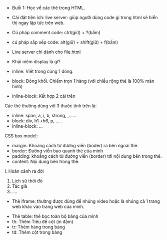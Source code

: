 - Buổi 1: Học về các thẻ trong HTML.

- Cài đặt tiện ích: live server: giúp người dùng code gì trong html sẽ hiển thị ngay lập tức trên web.

- Cú pháp comment code: ctrl(giữ) + ?(bấm)
- cú pháp sắp xếp code: alt(giữ) + shift(giữ) + f(bấm)

* Live server chỉ dành cho file.html

- Khái niệm display là gì?

* inline: Viết trong cùng 1 dòng.
* block: Đóng khối. Chiếm trọn 1 hàng (với chiều rộng thẻ là 100% màn hình)

* inline-block: Kết hợp 2 cái trên

Các thẻ thường dùng với 3 thuộc tính trên là:

- inline: span, a, i, b, strong, ,......
- block: div, h1->h6, p, .....
- inline-block: ...

CSS box model:

- margin: Khoảng cách từ đường viền (boder) ra bên ngoài thẻ.
- border: Đường viền bao quanh thẻ của mình
- padding: khoảng cách từ đường viền (border) tới nội dung bên trong thẻ.
- content: Nội dung bên trong thẻ.

<!-- Danh sách trong html -->

I. Hoàn cảnh ra đời

1. Lịch sử thời đó
2. Tác giả
3. ....

<!-- Thẻ iframe -->

- Thẻ iframe: thường được dùng để nhúng video hoặc là nhúng cả 1 trang web khác vào trang web của mình.

<!-- Bảng biểu table -->

- Thẻ table: thẻ bọc toàn bộ bảng của mình
- th: Thêm Tiêu đề cột (in đậm)
- tr: Thêm hàng trong bảng
- td: Thêm cột trong bảng
